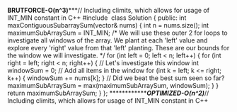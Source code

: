 ******************BRUTFORCE-O(n^3)*********************
​
// Including climits, which allows for usage of INT_MIN constant in C++
#include <climits>
​
class Solution {
public:
int maxContiguousSubarraySum(vector<int>& nums) {
int n = nums.size();
int maximumSubArraySum = INT_MIN;
/*
We will use these outer 2 for loops to investigate all
windows of the array.
We plant at each 'left' value and explore every
'right' value from that 'left' planting.
These are our bounds for the window we will investigate.
*/
for (int left = 0; left < n; left++) {
for (int right = left; right < n; right++) {
// Let's investigate this window
int windowSum = 0;
// Add all items in the window
for (int k = left; k <= right; k++) {
windowSum += nums[k];
}
// Did we beat the best sum seen so far?
maximumSubArraySum = max(maximumSubArraySum, windowSum);
}
}
return maximumSubArraySum;
}
};
​
*********************************OPTIMIZED-O(n^2)*********************
​
// Including climits, which allows for usage of INT_MIN constant in C++